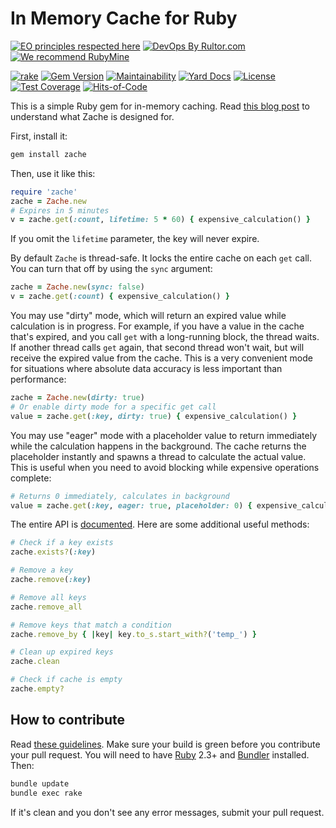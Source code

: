 # In Memory Cache for Ruby

[![EO principles respected here](https://www.elegantobjects.org/badge.svg)](https://www.elegantobjects.org)
[![DevOps By Rultor.com](https://www.rultor.com/b/yegor256/zache)](https://www.rultor.com/p/yegor256/zache)
[![We recommend RubyMine](https://www.elegantobjects.org/rubymine.svg)](https://www.jetbrains.com/ruby/)

[![rake](https://github.com/yegor256/zache/actions/workflows/rake.yml/badge.svg)](https://github.com/yegor256/zache/actions/workflows/rake.yml)
[![Gem Version](https://badge.fury.io/rb/zache.svg)](https://badge.fury.io/rb/zache)
[![Maintainability](https://api.codeclimate.com/v1/badges/c136afe340fa94f14696/maintainability)](https://codeclimate.com/github/yegor256/zache/maintainability)
[![Yard Docs](https://img.shields.io/badge/yard-docs-blue.svg)](https://rubydoc.info/github/yegor256/zache/master/frames)
[![License](https://img.shields.io/badge/license-MIT-green.svg)](https://github.com/yegor256/zache/blob/master/LICENSE.txt)
[![Test Coverage](https://img.shields.io/codecov/c/github/yegor256/zache.svg)](https://codecov.io/github/yegor256/zache?branch=master)
[![Hits-of-Code](https://hitsofcode.com/github/yegor256/zache)](https://hitsofcode.com/view/github/yegor256/zache)

This is a simple Ruby gem for in-memory caching.
Read [this blog post](https://www.yegor256.com/2019/02/05/zache.html)
to understand what Zache is designed for.

First, install it:

```bash
gem install zache
```

Then, use it like this:

```ruby
require 'zache'
zache = Zache.new
# Expires in 5 minutes
v = zache.get(:count, lifetime: 5 * 60) { expensive_calculation() }
```

If you omit the `lifetime` parameter, the key will never expire.

By default `Zache` is thread-safe. It locks the entire cache on each
`get` call. You can turn that off by using the `sync` argument:

```ruby
zache = Zache.new(sync: false)
v = zache.get(:count) { expensive_calculation() }
```

You may use "dirty" mode, which will return an expired value while
calculation is in progress. For example, if you have a value in the cache that's
expired, and you call `get` with a long-running block, the thread waits.
If another thread calls `get` again, that second thread won't wait, but will
receive the expired value from the cache. This is a very
convenient mode for situations
where absolute data accuracy is less important than performance:

```ruby
zache = Zache.new(dirty: true)
# Or enable dirty mode for a specific get call
value = zache.get(:key, dirty: true) { expensive_calculation() }
```

You may use "eager" mode with a placeholder value to return immediately
while the calculation happens in the background. The cache returns
the placeholder
instantly and spawns a thread to calculate the actual value. This is useful
when you need to avoid blocking while expensive operations complete:

```ruby
# Returns 0 immediately, calculates in background
value = zache.get(:key, eager: true, placeholder: 0) { expensive_calculation() }
```

The entire API is
[documented](https://www.rubydoc.info/github/yegor256/zache/master/Zache).
Here are some additional useful methods:

```ruby
# Check if a key exists
zache.exists?(:key)

# Remove a key
zache.remove(:key)

# Remove all keys
zache.remove_all

# Remove keys that match a condition
zache.remove_by { |key| key.to_s.start_with?('temp_') }

# Clean up expired keys
zache.clean

# Check if cache is empty
zache.empty?
```

## How to contribute

Read
[these guidelines](https://www.yegor256.com/2014/04/15/github-guidelines.html).
Make sure your build is green before you contribute
your pull request. You will need to have
[Ruby](https://www.ruby-lang.org/en/) 2.3+ and
[Bundler](https://bundler.io/) installed. Then:

```bash
bundle update
bundle exec rake
```

If it's clean and you don't see any error messages, submit your pull request.
